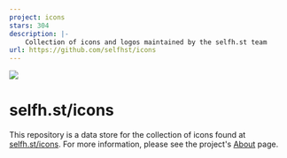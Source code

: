 ```yaml
---
project: icons
stars: 304
description: |-
    Collection of icons and logos maintained by the selfh.st team
url: https://github.com/selfhst/icons
---
```


[![](https://data.jsdelivr.com/v1/package/gh/selfhst/icons/badge)](https://www.jsdelivr.com/package/gh/selfhst/icons)

# selfh.st/icons

This repository is a data store for the collection of icons found at [selfh.st/icons](https://selfh.st/icons). For more information, please see the project's [About](https://selfh.st/icons-about/) page.
